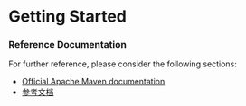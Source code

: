 # Getting Started

### Reference Documentation
For further reference, please consider the following sections:

* [Official Apache Maven documentation](https://maven.apache.org/guides/index.html)
* [参考文档](https://mp.weixin.qq.com/s/93lBuIQhPM-XWyBaynx6Hg)

